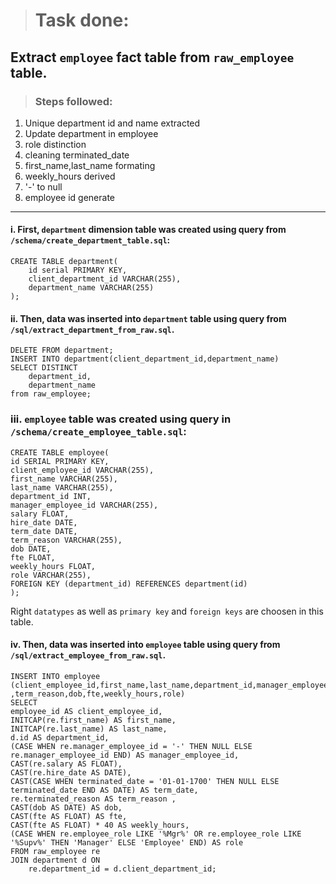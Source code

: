 > # Task done: 
## Extract `employee` fact table from `raw_employee` table.

> ### Steps followed: 
1. Unique department id and name extracted
2. Update department in employee
3. role distinction
4. cleaning terminated_date
5. first_name,last_name formating
6. weekly_hours derived
7. '-' to null
8. employee id generate

---
#### i. First, `department` dimension table was created using query from `/schema/create_department_table.sql`:
```
CREATE TABLE department(
 	id serial PRIMARY KEY,
 	client_department_id VARCHAR(255),
 	department_name VARCHAR(255)
); 
```

#### ii. Then, data was inserted into `department` table using query from `/sql/extract_department_from_raw.sql`.
```
DELETE FROM department;
INSERT INTO department(client_department_id,department_name) 
SELECT DISTINCT 
	department_id,
	department_name 	
from raw_employee;
```


### iii. `employee` table was created using query in `/schema/create_employee_table.sql`:
```
CREATE TABLE employee(
id SERIAL PRIMARY KEY,
client_employee_id VARCHAR(255),
first_name VARCHAR(255),
last_name VARCHAR(255),
department_id INT,
manager_employee_id VARCHAR(255),
salary FLOAT,
hire_date DATE,
term_date DATE,
term_reason VARCHAR(255),
dob DATE,
fte FLOAT,
weekly_hours FLOAT,
role VARCHAR(255),
FOREIGN KEY (department_id) REFERENCES department(id) 
);
```
Right `datatypes` as well as `primary key` and `foreign keys` are choosen in this table.

#### iv. Then, data was inserted into `employee` table using query from `/sql/extract_employee_from_raw.sql`.
```
INSERT INTO employee (client_employee_id,first_name,last_name,department_id,manager_employee_id,salary,hire_date,term_date
,term_reason,dob,fte,weekly_hours,role)
SELECT 
employee_id AS client_employee_id, 
INITCAP(re.first_name) AS first_name,
INITCAP(re.last_name) AS last_name,
d.id AS department_id,
(CASE WHEN re.manager_employee_id = '-' THEN NULL ELSE re.manager_employee_id END) AS manager_employee_id,
CAST(re.salary AS FLOAT),
CAST(re.hire_date AS DATE),
CAST(CASE WHEN terminated_date = '01-01-1700' THEN NULL ELSE terminated_date END AS DATE) AS term_date,
re.terminated_reason AS term_reason ,
CAST(dob AS DATE) AS dob,
CAST(fte AS FLOAT) AS fte,
CAST(fte AS FLOAT) * 40 AS weekly_hours,
(CASE WHEN re.employee_role LIKE '%Mgr%' OR re.employee_role LIKE '%Supv%' THEN 'Manager' ELSE 'Employee' END) AS role
FROM raw_employee re
JOIN department d ON 
    re.department_id = d.client_department_id;
```
